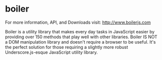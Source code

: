 boiler
======
For more information, API, and Downloads visit: http://www.boilerjs.com

Boiler is a utility library that makes every day tasks in JavaScript easier by providing over 150 methods that play well
with other libraries. Boiler IS NOT a DOM manipulation library and doesn't require a browser to be useful. It's the
perfect solution for those requiring a slightly more robust Underscore.js-esque JavaScript utility library.